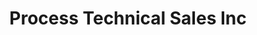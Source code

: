 ---
title: "Process Technical Sales Inc"
url: /garner/process-technical-sales-inc/
shop: computer
---